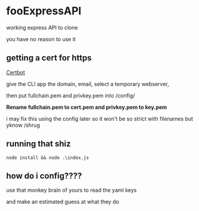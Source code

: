 # fooExpressAPI
working express API to clone

you have no reason to use it

## getting a cert for https
[Certbot](https://certbot.eff.org/)

give the CLI app the domain, email, select a temporary webserver,

then put fullchain.pem and privkey.pem into /config/

**Rename fullchain.pem to cert.pem
and privkey.pem to key.pem**

i may fix this using the config later so it won't be so strict with filenames
but yknow /shrug

## running that shiz
```
node install && node .\index.js
```

## how do i config????
use that monkey brain of yours to read the yaml keys

and make an estimated guess at what they do

